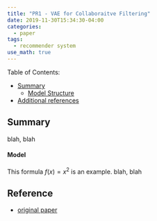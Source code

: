 ```yaml
---
title: "PR1 - VAE for Collaboraitve Filtering"
date: 2019-11-30T15:34:30-04:00
categories:
  - paper
tags:
  - recommender system
use_math: true
---
```


Table of Contents:

- [Summary](#summary)
  - [Model Structure](#model)
- [Additional references](#add)

<a name='summary'></a>
## Summary
blah, blah


<a name='model'></a>
#### Model
This formula $f(x) = x^2$ is an example.
blah, blah

<a name='add'></a>
## Reference
- [original paper](https://arxiv.org/pdf/1802.05814.pdf)

